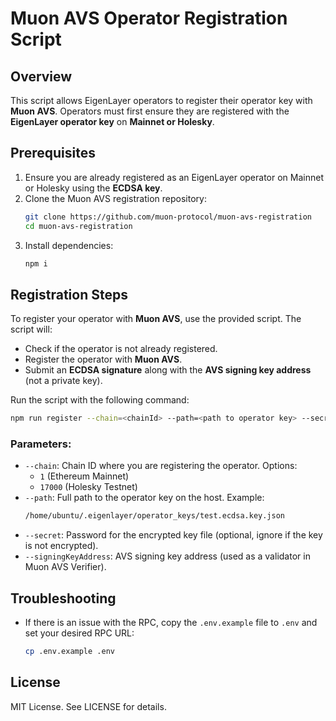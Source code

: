 
# Muon AVS Operator Registration Script

## Overview
This script allows EigenLayer operators to register their operator key with **Muon AVS**. Operators must first ensure they are registered with the **EigenLayer operator key** on **Mainnet or Holesky**.

## Prerequisites

1. Ensure you are already registered as an EigenLayer operator on Mainnet or Holesky using the **ECDSA key**.
2. Clone the Muon AVS registration repository:
   ```sh
   git clone https://github.com/muon-protocol/muon-avs-registration
   cd muon-avs-registration
   ```
3. Install dependencies:
   ```sh
   npm i
   ```

## Registration Steps

To register your operator with **Muon AVS**, use the provided script. The script will:
- Check if the operator is not already registered.
- Register the operator with **Muon AVS**.
- Submit an **ECDSA signature** along with the **AVS signing key address** (not a private key).

Run the script with the following command:

```sh
npm run register --chain=<chainId> --path=<path to operator key> --secret=<password> --signingKeyAddress=<signing key address>
```

### Parameters:
- `--chain`: Chain ID where you are registering the operator. Options:
  - `1` (Ethereum Mainnet)
  - `17000` (Holesky Testnet)
- `--path`: Full path to the operator key on the host. Example:
  ```sh
  /home/ubuntu/.eigenlayer/operator_keys/test.ecdsa.key.json
  ```
- `--secret`: Password for the encrypted key file (optional, ignore if the key is not encrypted).
- `--signingKeyAddress`: AVS signing key address (used as a validator in Muon AVS Verifier).

## Troubleshooting

- If there is an issue with the RPC, copy the `.env.example` file to `.env` and set your desired RPC URL:
  ```sh
  cp .env.example .env
  ```

## License
MIT License. See LICENSE for details.
